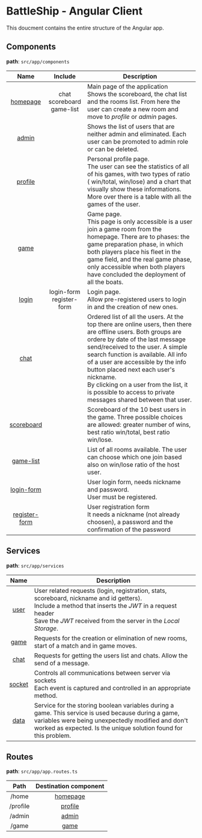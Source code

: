 BattleShip - Angular Client
======

This doucment contains the entire structure of the Angular app.

## Components
**path**: `src/app/components`

Name   | Include  | Description
:----: |:--------:| -----------
[homepage][h] | chat<br>scoreboard<br>game-list | Main page of the application<br>Shows the scoreboard, the chat list and the rooms list. From here the user can create a new room and move to _profile_ or _admin_ pages.
[admin][a] | | Shows the list of users that are neither admin and eliminated. Each user can be promoted to admin role or can be deleted.
[profile][p] | | Personal profile page.<br>The user can see the statistics of all of his games, with two types of ratio ( win/total, win/lose) and a chart that visually show these informations. More over there is a table with all the games of the user.
[game][g] | | Game page.<br>This page is only accessible is a user join a game room from the homepage. There are to phases: the game preparation phase, in which both players place his fleet in the game field, and the real game phase, only accessible when both players have concluded the deployment of all the boats.
[login][l] | login-form<br>register-form | Login page.<br>Allow pre-registered users to login in and the creation of new ones.
[chat][c] | | Ordered list of all the users. At the top there are online users, then there are offline users. Both groups are ordere by date of the last message send/received to the user. A simple search function is available. All info of a user are accessible by the info button placed next each user's nickname.<br>By clicking on a user from the list, it is possible to access to private messages shared between that user.
[scoreboard][s] | | Scoreboard of the 10 best users in the game. Three possible choices are allowed: greater number of wins, best ratio win/total, best ratio win/lose.
[game-list][gl] | | List of all rooms available. The user can choose which one join based also on win/lose ratio of the host user.
[login-form][lf] | | User login form, needs nickname and password.<br>User must be registered.
[register-form][rf] | | User registration form<br>It needs a nickname (not already choosen), a password and the confirmation of the password

## Services
**path**: `src/app/services`

Name | Description 
:---:|---------
[user][us] | User related requests (login, registration, stats, scoreboard, nickname and id getters).<br>Include a method that inserts the _JWT_ in a request header<br>Save the _JWT_ received from the server in the _Local Storage_.
[game][gs] | Requests for the creation or elimination of new rooms, start of a match and in game moves.
[chat][cs] | Requests for getting the users list and chats. Allow the send of a message.
[socket][ss] | Controls all communications between server via sockets<br>Each event is captured and controlled in an appropriate method.
[data][ds] | Service for the storing boolean variables during a game. This service is used because during a game, variables were being unexpectedly modified and don't worked as expected. Is the unique solution found for this problem.

## Routes 
**path**: `src/app/app.routes.ts`

Path | Destination component
:---:|:------------------------:|
/home| [homepage][h]
/profile| [profile][p]
/admin | [admin][a]
/game | [game][g]


[h]:src/app/components/homepage/homepage.component.ts
[a]:src/app/components/admin/admin.component.ts
[g]:src/app/components/game/game.component.ts
[p]:src/app/components/profile/profile.component.ts
[s]:src/app/components/scoreboard/scoreboard.component.ts
[c]:src/app/components/chat/chat.component.ts
[l]:src/app/components/login/login.component.ts
[gl]:src/app/components/game-list/game-list.component.ts
[lf]:src/app/component/login-form/login-form.component.ts
[rf]:src/app/component/register-form/register-form.component.ts

[us]:src/app/services/user.service.ts
[gs]:src/app/services/game.service.ts
[cs]:src/app/services/chat.service.ts
[ss]:src/app/services/socket.service.ts
[ds]:src/app/services/data.service.ts
